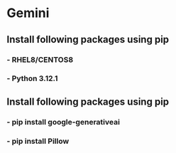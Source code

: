 # Gemini

## Install following packages using pip
### - RHEL8/CENTOS8
### - Python 3.12.1

## Install following packages using pip
### - pip install google-generativeai    
### - pip install Pillow                 
